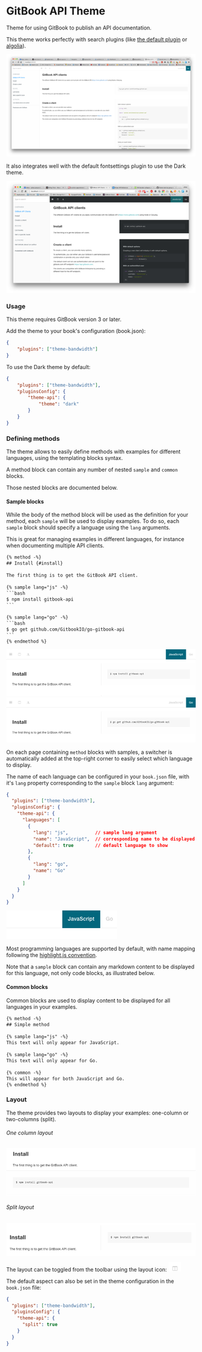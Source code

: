 # GitBook API Theme

Theme for using GitBook to publish an API documentation.

This theme works perfectly with search plugins (like [the default plugin](https://github.com/GitbookIO/plugin-search) or [algolia](https://github.com/GitbookIO/plugin-algolia)).

![Screenshot](img/theme-api.png)

It also integrates well with the default fontsettings plugin to use the Dark theme.

![Dark theme](img/theme-dark.png)

### Usage

This theme requires GitBook version 3 or later.

Add the theme to your book's configuration (book.json):

```json
{
    "plugins": ["theme-bandwidth"]
}
```

To use the Dark theme by default:

```json
{
    "plugins": ["theme-bandwidth"],
    "pluginsConfig": {
        "theme-api": {
            "theme": "dark"
        }
    }
}
```

### Defining methods

The theme allows to easily define methods with examples for different languages, using the templating blocks syntax.

A method block can contain any number of nested `sample` and `common` blocks.

Those nested blocks are documented below.

#### Sample blocks

While the body of the method block will be used as the definition for your method, each `sample` will be used to display examples. To do so, each `sample` block should specify a language using the `lang` arguments.

This is great for managing examples in different languages, for instance when documenting multiple API clients.

    {% method -%}
    ## Install {#install}

    The first thing is to get the GitBook API client.

    {% sample lang="js" -%}
    ```bash
    $ npm install gitbook-api
    ```

    {% sample lang="go" -%}
    ```bash
    $ go get github.com/GitbookIO/go-gitbook-api
    ```
    {% endmethod %}

![JS Sample](img/sample-js.png)
![Go sample](img/sample-go.png)

On each page containing `method` blocks with samples, a switcher is automatically added at the top-right corner to easily select which language to display.

The name of each language can be configured in your `book.json` file, with it's `lang` property corresponding to the `sample` block `lang` argument:

```json
{
  "plugins": ["theme-bandwidth"],
  "pluginsConfig": {
    "theme-api": {
      "languages": [
        {
          "lang": "js",          // sample lang argument
          "name": "JavaScript",  // corresponding name to be displayed
          "default": true        // default language to show
        },
        {
          "lang": "go",
          "name": "Go"
        }
      ]
    }
  }
}
```

![Language switcher](img/lang-switcher.png)

Most programming languages are supported by default, with name mapping following the [highlight.js convention](http://highlightjs.readthedocs.io/en/latest/css-classes-reference.html#language-names-and-aliases).

Note that a `sample` block can contain any markdown content to be displayed for this language, not only code blocks, as illustrated below.


#### Common blocks

Common blocks are used to display content to be displayed for all languages in your examples.

    {% method -%}
    ## Simple method

    {% sample lang="js" -%}
    This text will only appear for JavaScript.

    {% sample lang="go" -%}
    This text will only appear for Go.

    {% common -%}
    This will appear for both JavaScript and Go.
    {% endmethod %}


### Layout

The theme provides two layouts to display your examples: one-column or two-columns (split).

###### One column layout
![One column](img/one-column.png)

###### Split layout
![Split](img/split.png)

The layout can be toggled from the toolbar using the layout icon: ![Layout icon](img/layout-icon.png)

The default aspect can also be set in the theme configuration in the `book.json` file:

```json
{
  "plugins": ["theme-bandwidth"],
  "pluginsConfig": {
    "theme-api": {
      "split": true
    }
  }
}
```